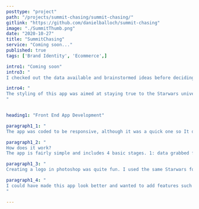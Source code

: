 ```yaml
---
posttype: "project"
path: "/projects/summit-chasing/summit-chasing/"
gitlink: "https://github.com/danielballoch/summit-chasing"
image: "./SummitThumb.png"
date: "2020-10-27"
title: "SummitChasing"
service: "Coming soon..."
published: true
tags: ['Brand Identity', 'Ecommerce',]

intro1: "Coming soon"
intro3: "
I checked out the data available and brainstormed ideas before deciding on a quiz. After this I made an mvp and added to gh-pages, before updating styles and getting underway with the meat of the project." 

intro4: "
The styling of this app was aimed at staying true to the Starwars universe, the hero image shows a few different characters, and colors representing their archetype are intermixed. I aimed to get the user to question where they would fit amongst these popular characters and draw them into the quiz. Multiple choice buttons (young, old, ancient) etc. reduce form completion time and keep the user engaged, while the eye color and hair drop-downs display a large number of options, without compromising design.
"


heading1: "Front End App Development"

paragraph1_1: "
The app was coded to be responsive, although it was a quick one so It didn't have full fledged prototypes, a simple text document and an idea in my head is all I worked from. I kept the features minimal, so I could start learning more about the full stack sooner and make projects which I would be more excited about."

paragraph1_2: "
How does it work?
The app is fairly simple and includes 4 basic stages. 1: data grabbed from api and converted to json. 2: user form is filled (or left pre-filled) and submitted, inputs are added to state. 3: a result is chosen via if statements and relevant image stored in state. 4: props (state) sent to resultTemplate page and page is displayed "

paragraph1_3: "
Creating a logo in photoshop was quite fun. I used the same Starwars font as the apps hero text and blended in the outline style. I also stuck with the same colors from the app to keep branding consistent. A black eclipse was masked with a faded gradient and I overlayed a few layers with brush marks, playing with the blending options and adding an outer glow, as well as some color here and there, to give the impression of stars."

paragraph1_4: "
I could have made this app look better and wanted to add features such as page transitions, animation, image optimization, etc. but opted to leave as is and continue on learning new things rather than spending more time on this, although it did serve its purpose. I learnt more about git, apis and I'm excited to learn more! If you have any feedback or questions I'd love to hear from you, Daniel. 
"

---
```





